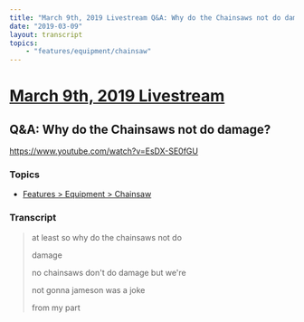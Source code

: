 ```yaml
---
title: "March 9th, 2019 Livestream Q&A: Why do the Chainsaws not do damage?"
date: "2019-03-09"
layout: transcript
topics:
    - "features/equipment/chainsaw"
---
```

# [March 9th, 2019 Livestream](../2019-03-09.md)
## Q&A: Why do the Chainsaws not do damage?
https://www.youtube.com/watch?v=EsDX-SE0fGU

### Topics
* [Features > Equipment > Chainsaw](../topics/features/equipment/chainsaw.md)

### Transcript

> at least so why do the chainsaws not do
>
> damage
>
> no chainsaws don't do damage but we're
>
> not gonna jameson was a joke
>
> from my part
>
